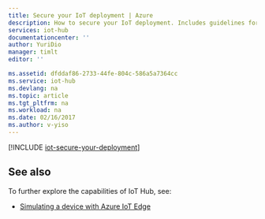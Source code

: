 ```yaml
---
title: Secure your IoT deployment | Azure
description: How to secure your IoT deployment. Includes guidelines for securing device provisioning, connections, and access to the IoT Hub service
services: iot-hub
documentationcenter: ''
author: YuriDio
manager: timlt
editor: ''

ms.assetid: dfddaf86-2733-44fe-804c-586a5a7364cc
ms.service: iot-hub
ms.devlang: na
ms.topic: article
ms.tgt_pltfrm: na
ms.workload: na
ms.date: 02/16/2017
ms.author: v-yiso
---
```


[!INCLUDE [iot-secure-your-deployment](../../includes/iot-secure-your-deployment.md)]

## See also

To further explore the capabilities of IoT Hub, see:

* [Simulating a device with Azure IoT Edge][lnk-gateway]

[lnk-gateway]: ./iot-hub-linux-gateway-sdk-simulated-device.md